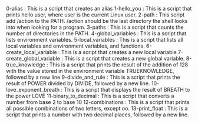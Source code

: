 0-alias : This is a script that creates an alias
1-hello_you : This is a script that prints hello user, where user is the current Linux user.
2-path : This script add /action to the PATH. /action should be the last directory the shell looks into when looking for a program.
3-paths : This is a script that counts the number of directories in the PATH.
4-global_variables : This is a script that lists environment variables.
5-local_variables : This is a script that lists all local variables and environment variables, and functions.
6-create_local_variable : This is a script that creates a new local variable
7-create_global_variable : This is a script that creates a new global variable.
8-true_knowledge : This is a script that prints the result of the addition of 128 with the value stored in the environment variable TRUEKNOWLEDGE, followed by a new line
9-divide_and_rule : This is a script that prints the result of POWER divided by DIVIDE, followed by a new line.
10-love_exponent_breath : This is a script that displays the result of BREATH to the power LOVE
11-binary_to_decimal : This is a script that converts a number from base 2 to base 10
12-combinations : This is a script that prints all possible combinations of two letters, except oo.
13-print_float : This is a script that prints a number with two decimal places, followed by a new line.
